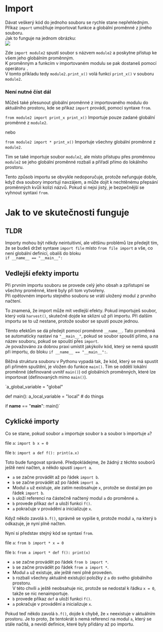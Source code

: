 # Import
Dávat veškerý kód do jednoho souboru se rychle stane nepřehledným.  
Příkaz `import` umožňuje importovat funkce a globální proměnné z jiného souboru.  
Jak to funguje na jednom obrázku:  
![](ImportsInOnePicture400)

Zde `import module2` spustí soubor s názvem `module2` a poskytne přístup ke všem jeho globálním proměnným.  
K proměnným a funkcím v importovaném modulu se pak dostaneš pomocí operátoru `.`  
V tomto příkladu tedy `module2.print_x()` volá funkci `print_x()` v souboru `module2`.

### Není nutné číst dál

Můžeš také přesunout globální proměnné z importovaného modulu do aktuálního prostoru, kde se příkaz `import` provádí, pomocí syntaxe `from`.

`from module2 import print_x
print_x()`
Importuje pouze zadané globální proměnné z `module2`.

nebo

`from module2 import *
print_x()`
Importuje všechny globální proměnné z `module2`.

Tím se také importuje soubor `module2`, ale místo přístupu přes proměnnou `module2` se jeho globální proměnné rozbalí a přiřadí přímo do lokálního prostoru.

Tento způsob importu se obvykle nedoporučuje, protože nefunguje dobře, když dva soubory importují navzájem, a může dojít k nechtěnému přepsání proměnných kvůli kolizi názvů. Pokud si nejsi jistý, je bezpečnější se vyhnout syntaxi `from`.

# Jak to ve skutečnosti funguje

## TLDR
Importy mohou být někdy neintuitivní, ale většinu problémů lze předejít tím, že se budeš držet syntaxe `import file` místo `from file import` a vše, co není globální definicí, obalíš do bloku  
`if __name__ == "__main__":`

## Vedlejší efekty importu
Při prvním importu souboru se provede celý jeho obsah a zpřístupní se všechny proměnné, které byly při tom vytvořeny.  
Při opětovném importu stejného souboru se vrátí uložený modul z prvního načtení.

To znamená, že import může mít vedlejší efekty. Pokud importuješ soubor, který volá `harvest()`, skutečně dojde ke sklizni už při importu. Při dalším importu se to už nestane, protože soubor se spustí pouze jednou.

Těmto efektům se dá předejít pomocí proměnné `__name__`. Tato proměnná se automaticky nastaví na `"__main__"`, pokud se soubor spouští přímo, a na název souboru, pokud se spouští přes `import`.  
Je považováno za dobrou praxi umístit jakýkoliv kód, který se nemá spustit při importu, do bloku `if __name__ == "__main__":`.

Běžná struktura souboru v Pythonu vypadá tak, že kód, který se má spustit při přímém spuštění, je vložen do funkce `main()`. Tím se oddělí lokální proměnné (definované uvnitř `main()`) od globálních proměnných, které lze importovat (definovaných mimo `main()`).

`a_global_variable = "global"

def main():
    a_local_variable = "local"
    # do things

if __name__ == "__main__":
    main()`

## Cyklické importy
Co se stane, pokud soubor `a` importuje soubor `b` a soubor `b` importuje `a`?

file `a`:
`import b
x = 0`

file `b`:
`import a
def f():
    print(a.x)`

Toto bude fungovat správně. Předpokládejme, že žádný z těchto souborů ještě není načten, a někdo spustí `import a`.

- `a` se začne provádět až po řádek `import b`.  
- `b` se začne provádět až po řádek `import a`.  
- Modul `a` už existuje, ale zatím neobsahuje `x`, protože se dostal jen po řádek `import b`.  
- `b` uloží referenci na částečně načtený modul `a` do proměnné `a`.  
- `b` provede příkaz `def` a uloží funkci `f()`.  
- `a` pokračuje v provádění a inicializuje `x`.

Když někdo zavolá `b.f()`, správně se vypíše `0`, protože modul `a`, na který `b` odkazuje, je nyní plně načten.

Nyní si představ stejný kód se syntaxí `from`.

file `a`:
`from b import *
x = 0`

file `b`:
`from a import *
def f():
    print(x)`

- `a` se začne provádět po řádek `from b import *`.  
- `b` se začne provádět po řádek `from a import *`.  
- Modul `a` už existuje, ale ještě není plně proveden.  
- `b` rozbalí všechny aktuálně existující položky z `a` do svého globálního prostoru.  
  V této chvíli `a` ještě neobsahuje nic, protože se nedostal k řádku `x = 0`, takže se nic nenaimportuje.  
- `b` provede příkaz `def` a uloží funkci `f()`.  
- `a` pokračuje v provádění a inicializuje `x`.

Pokud teď někdo zavolá `b.f()`, dojde k chybě, že `x` neexistuje v aktuálním prostoru. Je to proto, že tentokrát `b` nemá referenci na modul `a`, který se stále načítá, a nevidí definice, které byly přidány až po importu.